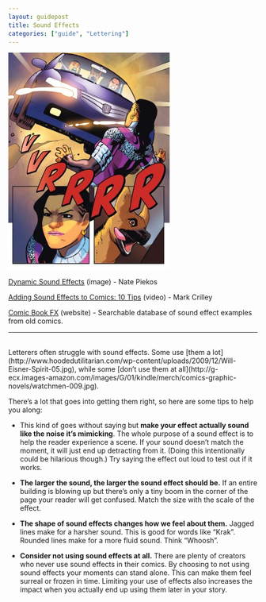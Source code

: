 ```yaml
---
layout: guidepost
title: Sound Effects
categories: ["guide", "Lettering"]
---
```


![](/images/guide/sfx.jpg)

[Dynamic Sound Effects](http://www.blambot.com/_images/_gallery/tips/bl003.jpg) (image) - Nate Piekos

[Adding Sound Effects to Comics: 10 Tips](https://www.youtube.com/watch?v=tCVwFexvCT0&t=2s) (video) - Mark Crilley

[Comic Book FX](http://www.comicbookfx.com/) (website) - Searchable database of sound effect examples from old comics. 

<hr><br>
Letterers often struggle with sound effects. Some use [them a lot](http://www.hoodedutilitarian.com/wp-content/uploads/2009/12/Will-Eisner-Spirit-05.jpg), while some [don’t use them at all](http://g-ecx.images-amazon.com/images/G/01/kindle/merch/comics-graphic-novels/watchmen-009.jpg).

There’s a lot that goes into getting them right, so here are some tips to help you along:

- This kind of goes without saying but **make your effect actually sound like the noise it’s mimicking**. The whole purpose of a sound effect is to help the reader experience a scene. If your sound doesn’t match the moment, it will just end up detracting from it. (Doing this intentionally could be hilarious though.) Try saying the effect out loud to test out if it works.

- **The larger the sound, the larger the sound effect should be.** If an entire building is blowing up but there’s only a tiny boom in the corner of the page your reader will get confused. Match the size with the scale of the effect.

- **The shape of sound effects changes how we feel about them.** Jagged lines make for a harsher sound. This is good for words like “Krak”. Rounded lines make for a more fluid sound. Think “Whoosh”.

- **Consider not using sound effects at all.** There are plenty of creators who never use sound effects in their comics. By choosing to not using sound effects your moments can stand alone. This can make them feel surreal or frozen in time. Limiting your use of effects also increases the impact when you actually end up using them later in your story.